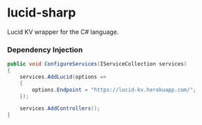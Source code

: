 # lucid-sharp

Lucid KV wrapper for the C# language.

### Dependency Injection

```csharp
public void ConfigureServices(IServiceCollection services)
{
    services.AddLucid(options =>
    {
        options.Endpoint = "https://lucid-kv.herokuapp.com/";
    });

    services.AddControllers();
}
```
